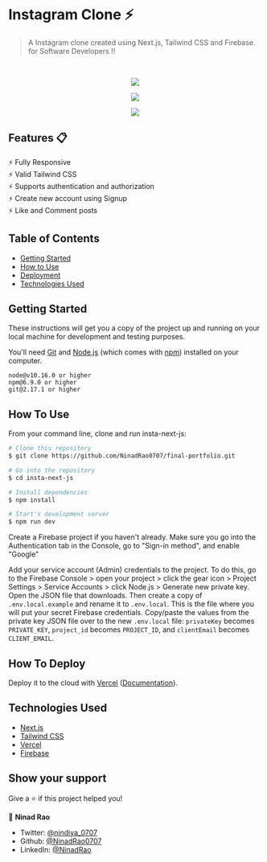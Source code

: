 # Instagram Clone ⚡️ 

> A Instagram clone created using Next.js, Tailwind CSS and Firebase. for Software Developers !!

<br>

<p align="center">
  <kbd>
    <img src="https://user-images.githubusercontent.com/67018142/155979777-ee31482e-c440-4ca9-b1c6-42d84fa99dff.png"></img>
  </kbd>
</p>

<p align="center">
  <kbd>
    <img src="https://user-images.githubusercontent.com/67018142/155979899-13d5f752-61b1-4717-8164-ff36d9f6ccb6.png"></img>
  </kbd>
</p>

<p align="center">
  <kbd>
    <img src="https://user-images.githubusercontent.com/67018142/155980058-a9daf162-ab00-44e9-bd5c-516720e4097f.png"></img>
  </kbd>
</p>

## Features 📋
⚡️ Fully Responsive\
⚡️ Valid Tailwind CSS\
⚡️ Supports authentication and authorization\
⚡️ Create new account using Signup\
⚡️ Like and Comment posts

## Table of Contents

-   [Getting Started](#getting-started)
-   [How to Use](#how-to-use)
-   [Deployment](#how-to-deploy)
-   [Technologies Used](#technologies-used)

## Getting Started

These instructions will get you a copy of the project up and running on your local machine for development and testing purposes.

You'll need [Git](https://git-scm.com) and [Node.js](https://nodejs.org/en/download/) (which comes with [npm](http://npmjs.com)) installed on your computer.
<br>

```
node@v10.16.0 or higher
npm@6.9.0 or higher
git@2.17.1 or higher
```

## How To Use

From your command line, clone and run insta-next-js:

```bash
# Clone this repository
$ git clone https://github.com/NinadRao0707/final-portfolio.git

# Go into the repository
$ cd insta-next-js

# Install dependencies
$ npm install

# Start's development server
$ npm run dev
```

Create a Firebase project if you haven't already. Make sure you go into the Authentication tab in the Console, go to "Sign-in method", and enable "Google"

Add your service account (Admin) credentials to the project. To do this, go to the Firebase Console > open your project > click the gear icon > Project Settings > Service Accounts > click Node.js > Generate new private key. Open the JSON file that downloads. Then create a copy of `.env.local.example` and rename it to `.env.local`. This is the file where you will put your secret Firebase credentials. Copy/paste the values from the private key JSON file over to the new `.env.local` file: `privateKey` becomes `PRIVATE_KEY`, `project_id` becomes `PROJECT_ID`, and `clientEmail` becomes `CLIENT_EMAIL`.

## How To Deploy

Deploy it to the cloud with [Vercel](https://vercel.com/new?utm_source=github&utm_medium=readme&utm_campaign=next-example) ([Documentation](https://nextjs.org/docs/deployment)).

## Technologies Used

-   [Next.js](https://nextjs.org/)
-   [Tailwind CSS](https://tailwindcss.com/)
-   [Vercel](https://vercel.com/)
-   [Firebase](https://firebase.google.com/)

## Show your support

Give a ⭐️ if this project helped you!

👤 **Ninad Rao**

-   Twitter: [@nindiya_0707](https://twitter.com/nindiya_0707)
-   Github: [@NinadRao0707](https://github.com/NinadRao0707)
-   LinkedIn: [@NinadRao](https://www.linkedin.com/in/ninad-rao-04765b28/)
